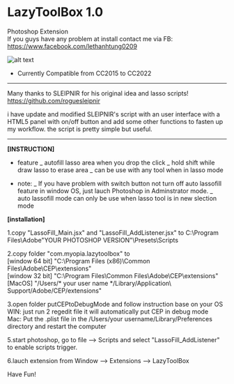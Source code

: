 # LazyToolBox 1.0
Photoshop Extension<br />
If you guys have any problem at install contact me via FB: 
https://www.facebook.com/lethanhtung0209

![alt text](https://github.com/m-myopia/LazyToolBox/blob/master/README_IMG/interface.jpg)

* Currently Compatible from CC2015 to CC2022
----------------------------------------------------------------------------------------------------
Many thanks to SLEIPNIR for his original idea and lasso scripts!<br />
https://github.com/roguesleipnir

i have update and modified SLEIPNIR's script with an user interface with a HTML5 panel with on/off button and add some other functions to fasten up my workflow.
the script is pretty simple but useful.

----------------------------------------------------------------------------------------------------

<b>[INSTRUCTION]</b>

* feature
_ autofill lasso area when you drop the click
_ hold shift while draw lasso to erase area
_ can be use with any tool when in lasso mode

* note: 
_ If you have problem with switch button not turn off auto lassofill feature in window OS, just lauch Photoshop in Adminstrator mode.
_ auto lassofill mode can only be use when lasso tool is in new slection mode

<b>[installation]</b>

1.copy "LassoFill_Main.jsx" and "LassoFill_AddListener.jsx" to  C:\Program Files\Adobe\"YOUR PHOTOSHOP VERSION"\Presets\Scripts

2.copy folder "com.myopia.lazytoolbox" to 
<br>
[window 64 bit]
"C:\Program Files (x86)\Common Files\Adobe\CEP\extensions"
<br>
[window 32 bit]
"C:\Program Files\Common Files\Adobe\CEP\extensions"
<br>
[MacOS]
"/Users/* your user name */Library/Application\ Support/Adobe/CEP/extensions"

3.open folder putCEPtoDebugMode and follow instruction base on your OS
<br>
WIN:
just run 2 regedit file it will automatically put CEP in debug mode
<br>
Mac:
Put the .plist file in the /Users/your username/Library/Preferences directory and restart the computer

5.start photoshop, go to file --> Scripts and select "LassoFill_AddListener" to enable scripts trigger.

6.lauch extension from Window --> Extensions --> LazyToolBox



Have Fun!


